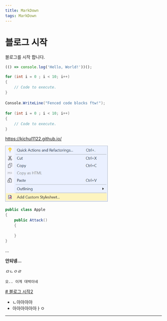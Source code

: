 ```yaml
---
title: MarkDown
tags: MarkDown
---
```


# 블로그 시작
블로그를 시작 합니다.


```javascript
(() => console.log('Hello, World!'))();
```

```csharp
for (int i = 0 ; i < 10; i++)
{
    // Code to execute.
}

Console.WriteLine("Fenced code blocks ftw!");

for (int i = 0 ; i < 10; i++)
{
    // Code to execute.
}

```


https://kichul1122.github.io/


![File](https://raw.githubusercontent.com/kichul1122/kichul1122.github.io/master/Image/file.png)


```csharp
public class Apple
{
    public Attack()
    {
    
    }
}
```
...


**안되넹...**

*ㅁㄴㅇㄹ*

`오.. 이게 대박이네`

[# 블로그 시작2](http://example.com)


 - ㄴ아아아아
 - 아아아아아아ㅏㅇ

---
